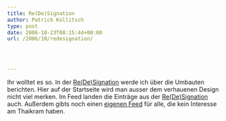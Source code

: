 ```yaml
---
title: Re(De)Signation
author: Patrick Kollitsch
type: post
date: 2006-10-23T08:15:44+00:00
url: /2006/10/redesignation/




---
```

Ihr wolltet es so. In der [Re(De)Signation][1] werde ich über die Umbauten berichten. Hier auf der Startseite wird man ausser dem verhauenen Design nicht viel merken. Im Feed landen die Einträge aus der [Re(De)Signation][1] auch. Außerdem gibts noch einen [eigenen Feed][2] für alle, die kein Interesse am Thaikram haben.

 [1]: /redesignation
 [2]: http://die.schreiBBloga.de/atom/?section=redesignation
